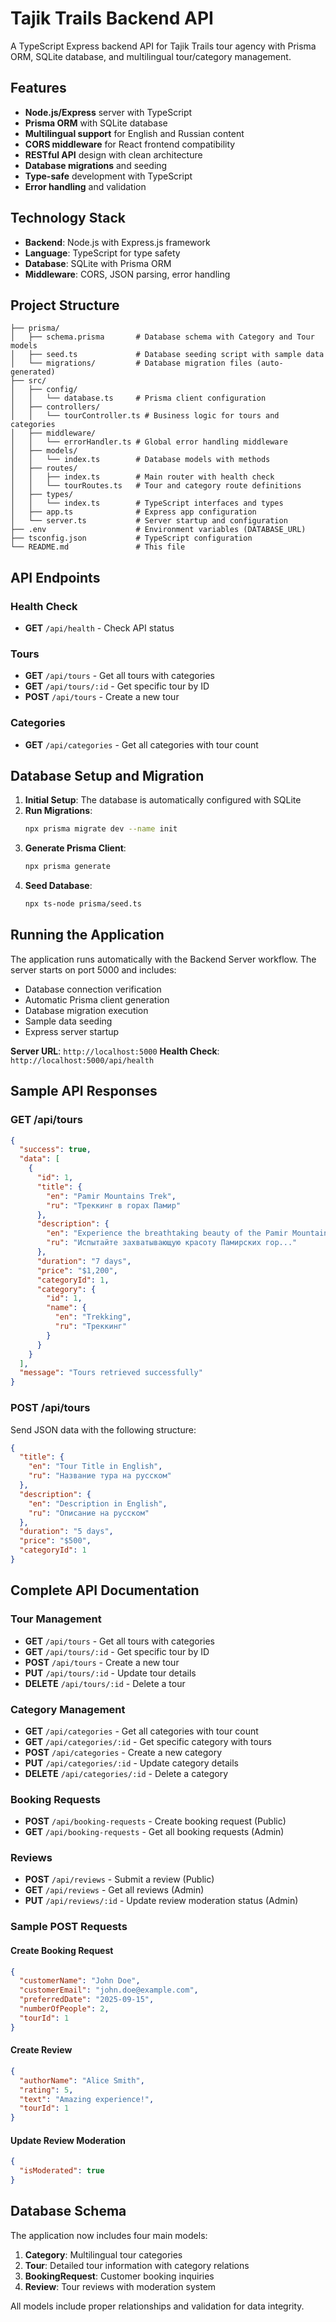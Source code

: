# Tajik Trails Backend API

A TypeScript Express backend API for Tajik Trails tour agency with Prisma ORM, SQLite database, and multilingual tour/category management.

## Features

- **Node.js/Express** server with TypeScript
- **Prisma ORM** with SQLite database
- **Multilingual support** for English and Russian content
- **CORS middleware** for React frontend compatibility
- **RESTful API** design with clean architecture
- **Database migrations** and seeding
- **Type-safe** development with TypeScript
- **Error handling** and validation

## Technology Stack

- **Backend**: Node.js with Express.js framework
- **Language**: TypeScript for type safety
- **Database**: SQLite with Prisma ORM
- **Middleware**: CORS, JSON parsing, error handling

## Project Structure

```
├── prisma/
│   ├── schema.prisma       # Database schema with Category and Tour models
│   ├── seed.ts             # Database seeding script with sample data
│   └── migrations/         # Database migration files (auto-generated)
├── src/
│   ├── config/
│   │   └── database.ts     # Prisma client configuration
│   ├── controllers/
│   │   └── tourController.ts # Business logic for tours and categories
│   ├── middleware/
│   │   └── errorHandler.ts # Global error handling middleware
│   ├── models/
│   │   └── index.ts        # Database models with methods
│   ├── routes/
│   │   ├── index.ts        # Main router with health check
│   │   └── tourRoutes.ts   # Tour and category route definitions
│   ├── types/
│   │   └── index.ts        # TypeScript interfaces and types
│   ├── app.ts              # Express app configuration
│   └── server.ts           # Server startup and configuration
├── .env                    # Environment variables (DATABASE_URL)
├── tsconfig.json           # TypeScript configuration
└── README.md               # This file
```

## API Endpoints

### Health Check
- **GET** `/api/health` - Check API status

### Tours
- **GET** `/api/tours` - Get all tours with categories
- **GET** `/api/tours/:id` - Get specific tour by ID
- **POST** `/api/tours` - Create a new tour

### Categories  
- **GET** `/api/categories` - Get all categories with tour count

## Database Setup and Migration

1. **Initial Setup**: The database is automatically configured with SQLite
2. **Run Migrations**: 
   ```bash
   npx prisma migrate dev --name init
   ```
3. **Generate Prisma Client**:
   ```bash
   npx prisma generate
   ```
4. **Seed Database**:
   ```bash
   npx ts-node prisma/seed.ts
   ```

## Running the Application

The application runs automatically with the Backend Server workflow. The server starts on port 5000 and includes:

- Database connection verification
- Automatic Prisma client generation
- Database migration execution  
- Sample data seeding
- Express server startup

**Server URL**: `http://localhost:5000`
**Health Check**: `http://localhost:5000/api/health`

## Sample API Responses

### GET /api/tours
```json
{
  "success": true,
  "data": [
    {
      "id": 1,
      "title": {
        "en": "Pamir Mountains Trek",
        "ru": "Треккинг в горах Памир"
      },
      "description": {
        "en": "Experience the breathtaking beauty of the Pamir Mountains...",
        "ru": "Испытайте захватывающую красоту Памирских гор..."
      },
      "duration": "7 days",
      "price": "$1,200",
      "categoryId": 1,
      "category": {
        "id": 1,
        "name": {
          "en": "Trekking",
          "ru": "Треккинг"
        }
      }
    }
  ],
  "message": "Tours retrieved successfully"
}
```

### POST /api/tours
Send JSON data with the following structure:
```json
{
  "title": {
    "en": "Tour Title in English",
    "ru": "Название тура на русском"
  },
  "description": {
    "en": "Description in English",
    "ru": "Описание на русском"
  },
  "duration": "5 days",
  "price": "$500",
  "categoryId": 1
}
```

## Complete API Documentation

### Tour Management
- **GET** `/api/tours` - Get all tours with categories
- **GET** `/api/tours/:id` - Get specific tour by ID
- **POST** `/api/tours` - Create a new tour
- **PUT** `/api/tours/:id` - Update tour details
- **DELETE** `/api/tours/:id` - Delete a tour

### Category Management  
- **GET** `/api/categories` - Get all categories with tour count
- **GET** `/api/categories/:id` - Get specific category with tours
- **POST** `/api/categories` - Create a new category
- **PUT** `/api/categories/:id` - Update category details
- **DELETE** `/api/categories/:id` - Delete a category

### Booking Requests
- **POST** `/api/booking-requests` - Create booking request (Public)
- **GET** `/api/booking-requests` - Get all booking requests (Admin)

### Reviews
- **POST** `/api/reviews` - Submit a review (Public)
- **GET** `/api/reviews` - Get all reviews (Admin)
- **PUT** `/api/reviews/:id` - Update review moderation status (Admin)

### Sample POST Requests

#### Create Booking Request
```json
{
  "customerName": "John Doe",
  "customerEmail": "john.doe@example.com",
  "preferredDate": "2025-09-15",
  "numberOfPeople": 2,
  "tourId": 1
}
```

#### Create Review
```json
{
  "authorName": "Alice Smith",
  "rating": 5,
  "text": "Amazing experience!",
  "tourId": 1
}
```

#### Update Review Moderation
```json
{
  "isModerated": true
}
```

## Database Schema

The application now includes four main models:

1. **Category**: Multilingual tour categories
2. **Tour**: Detailed tour information with category relations
3. **BookingRequest**: Customer booking inquiries
4. **Review**: Tour reviews with moderation system

All models include proper relationships and validation for data integrity.

